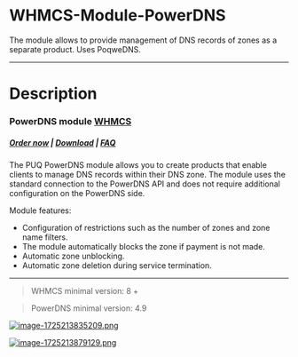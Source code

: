 # WHMCS-Module-PowerDNS
The module allows to provide management of DNS records of zones as a separate product. Uses PoqweDNS.

- - - - - -

# Description

### PowerDNS module **[WHMCS](https://puqcloud.com/link.php?id=77)** 

#####  [Order now](https://puqcloud.com/index.php?rp=/store/whmcs-module-powerdns) | [Download](https://download.puqcloud.com/WHMCS/servers/PUQ_WHMCS-PowerDNS/) | [FAQ](https://faq.puqcloud.com/)

The PUQ PowerDNS module allows you to create products that enable clients to manage DNS records within their DNS zone. The module uses the standard connection to the PowerDNS API and does not require additional configuration on the PowerDNS side.

Module features:

- Configuration of restrictions such as the number of zones and zone name filters.
- The module automatically blocks the zone if payment is not made.
- Automatic zone unblocking.
- Automatic zone deletion during service termination.

- - - - - -

>WHMCS minimal version: 8 +

>PowerDNS minimal version: 4.9

[![image-1725213835209.png](https://doc.puq.info/uploads/images/gallery/2024-09/scaled-1680-/image-1725213835209.png)](https://doc.puq.info/uploads/images/gallery/2024-09/image-1725213835209.png)

[![image-1725213879129.png](https://doc.puq.info/uploads/images/gallery/2024-09/scaled-1680-/image-1725213879129.png)](https://doc.puq.info/uploads/images/gallery/2024-09/image-1725213879129.png)